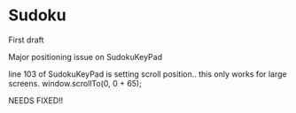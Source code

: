 # Sudoku
First draft

Major positioning issue on SudokuKeyPad 

line 103 of SudokuKeyPad is setting scroll position.. this only works for large screens. 
window.scrollTo(0, 0 + 65);

NEEDS FIXED!!
